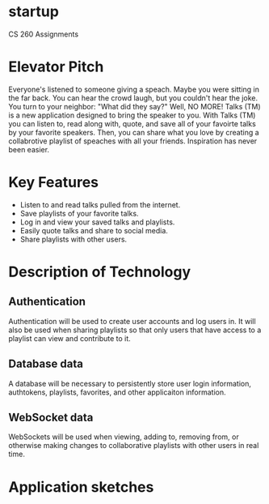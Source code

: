 # startup
CS 260 Assignments

# Elevator Pitch

Everyone's listened to someone giving a speach. Maybe you were sitting in the far back. You can hear the crowd laugh, but you couldn't hear the joke. You turn to your neighbor: "What did they say?" Well, NO MORE! Talks (TM) is a new application designed to bring the speaker to you. With Talks (TM) you can listen to, read along with, quote, and save all of your favoirte talks by your favorite speakers. Then, you can share what you love by creating a collabrotive playlist of speaches with all your friends. Inspiration has never been easier.

# Key Features

- Listen to and read talks pulled from the internet.
- Save playlists of your favorite talks.
- Log in and view your saved talks and playlists.
- Easily quote talks and share to social media.
- Share playlists with other users.

# Description of Technology

## Authentication

Authentication will be used to create user accounts and log users in. It will also be used when sharing playlists so that only users that have access to a playlist can view and contribute to it.

## Database data

A database will be necessary to persistently store user login information, authtokens, playlists, favorites, and other applicaiton information.

## WebSocket data

WebSockets will be used when viewing, adding to, removing from, or otherwise making changes to collaborative playlists with other users in real time.

# Application sketches


